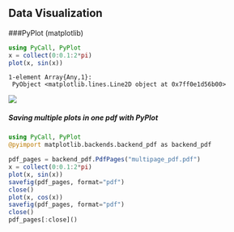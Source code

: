 ## Data Visualization

###PyPlot (matplotlib)

````julia
using PyCall, PyPlot
x = collect(0:0.1:2*pi)
plot(x, sin(x))
````


````
1-element Array{Any,1}:
 PyObject <matplotlib.lines.Line2D object at 0x7ff0e1d56b00>
````


![](figures/plotting_1_1.png)


##### Saving multiple plots in one pdf with PyPlot

````julia
using PyCall, PyPlot
@pyimport matplotlib.backends.backend_pdf as backend_pdf

pdf_pages = backend_pdf.PdfPages("multipage_pdf.pdf")
x = collect(0:0.1:2*pi)
plot(x, sin(x))
savefig(pdf_pages, format="pdf")
close()
plot(x, cos(x))
savefig(pdf_pages, format="pdf")
close()
pdf_pages[:close]()
````


